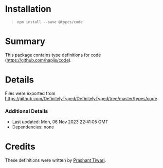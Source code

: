 # Installation
> `npm install --save @types/code`

# Summary
This package contains type definitions for code (https://github.com/hapijs/code).

# Details
Files were exported from https://github.com/DefinitelyTyped/DefinitelyTyped/tree/master/types/code.

### Additional Details
 * Last updated: Mon, 06 Nov 2023 22:41:05 GMT
 * Dependencies: none

# Credits
These definitions were written by [Prashant Tiwari](https://github.com/prashaantt).
